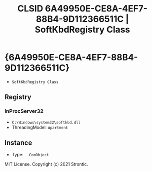﻿---
title: "CLSID 6A49950E-CE8A-4EF7-88B4-9D112366511C | SoftKbdRegistry Class"
excerpt: What is COM-Object CLSID 6A49950E-CE8A-4EF7-88B4-9D112366511C?
---

# {6A49950E-CE8A-4EF7-88B4-9D112366511C}

* `SoftKbdRegistry Class`

## Registry


### InProcServer32

* `C:\Windows\system32\softkbd.dll`
* ThreadingModel: `Apartment`

## Instance

* Type: `__ComObject`

MIT License. Copyright (c) 2021 Strontic.


